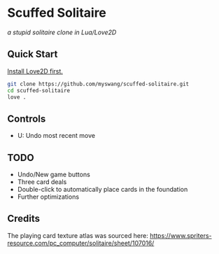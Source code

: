 # Scuffed Solitaire
*a stupid solitaire clone in Lua/Love2D*

## Quick Start

[Install Love2D first.](https://love2d.org/)

```bash
git clone https://github.com/myswang/scuffed-solitaire.git
cd scuffed-solitaire
love .
```

## Controls

- U: Undo most recent move

## TODO

- Undo/New game buttons
- Three card deals
- Double-click to automatically place cards in the foundation
- Further optimizations

## Credits

The playing card texture atlas was sourced here: https://www.spriters-resource.com/pc_computer/solitaire/sheet/107016/
